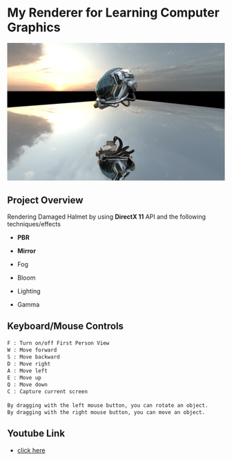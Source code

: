 # My Renderer for Learning Computer Graphics



![thumbnail](./thumbnail.png)


## Project Overview

Rendering Damaged Halmet by using **DirectX 11** API and the following techniques/effects

- **PBR**

- **Mirror**

- Fog

- Bloom

- Lighting

- Gamma



## Keyboard/Mouse Controls

    F : Turn on/off First Person View 
    W : Move forward
    S : Move backward
    D : Move right
    A : Move left
    E : Move up
    Q : Move down
    C : Capture current screen

    By dragging with the left mouse button, you can rotate an object.
    By dragging with the right mouse button, you can move an object.



## Youtube Link

- [click here](https://youtu.be/I5MiEi4Mo_A?si=CJx2EViv2ek7vMv4&t=77)